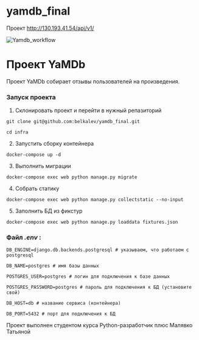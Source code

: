 #  yamdb_final

Проект http://130.193.41.54/api/v1/

![Yamdb_workflow](https://github.com/belkalev/yamdb_final/actions/workflows/yamdb_workflow.yml/badge.svg)

Проект YaMDb
========================================================
Проект YaMDb собирает отзывы пользователей на произведения.

### Запуск проекта

1. Склонировать проект и перейти в нужный репазиторий

`git clone git@github.com:belkalev/yamdb_final.git`

`cd infra`

2. Запустить сборку контейнера

`docker-compose up -d`

3. Выполнить миграции

`docker-compose exec web python manage.py migrate`

4. Собрать статику

`docker-compose exec web python manage.py collectstatic --no-input`

5. Заполнить БД из фикстур

`docker-compose exec web python manage.py loaddata fixtures.json`


### Файл  _.env_ :

`DB_ENGINE=django.db.backends.postgresql # указываем, что работаем с postgresql`

`DB_NAME=postgres # имя базы данных`

`POSTGRES_USER=postgres # логин для подключения к базе данных`

`POSTGRES_PASSWORD=postgres # пароль для подключения к БД (установите свой)`

`DB_HOST=db # название сервиса (контейнера)`

`DB_PORT=5432 # порт для подключения к БД`


Проект выполнен студентом курса Python-разработчик плюс Малявко  
                 Татьяной